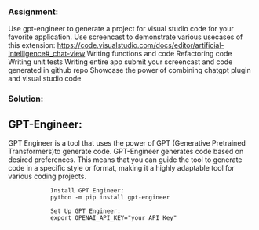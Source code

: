 ### Assignment:
Use gpt-engineer to generate a project for visual studio code for your favorite application.
Use screencast to demonstrate various usecases of this extension: https://code.visualstudio.com/docs/editor/artificial-intelligence#_chat-view 
Writing functions and code
Refactoring code
Writing unit tests
Writing entire app
submit your screencast and code generated in github repo
Showcase the power of combining chatgpt plugin and visual studio code 

### Solution:

## GPT-Engineer: 
GPT Engineer is a tool that uses the power of GPT (Generative Pretrained Transformers)to generate code. GPT-Engineer generates code based on desired preferences. This means that you can guide the tool to generate code in a specific style or format, making it a highly adaptable tool for various coding projects.

                Install GPT Engineer:
                python -m pip install gpt-engineer

                Set Up GPT Engineer:
                export OPENAI_API_KEY="your API Key"
